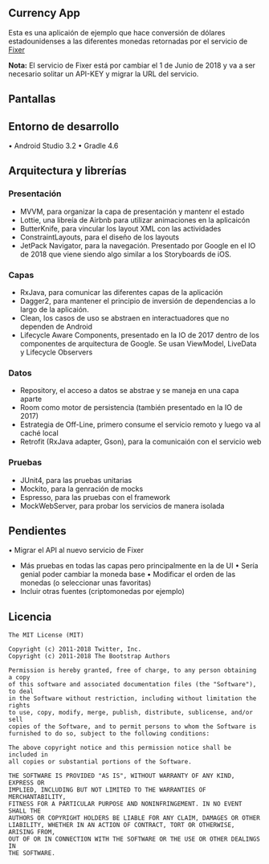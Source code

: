 ## Currency App

Esta es una aplicaión de ejemplo que hace conversión de dólares estadounidenses a las diferentes monedas retornadas por el servicio de [Fixer](https://github.com/fixerAPI/fixer)

**Nota:** El servicio de Fixer está por cambiar el 1 de Junio de 2018  y va a ser necesario solitar un API-KEY y migrar la URL del servicio.

## Pantallas

## Entorno de desarrollo
• Android Studio 3.2
• Gradle 4.6

## Arquitectura y librerías

### Presentación

* MVVM, para organizar la capa de presentación y mantenr el estado
* Lottie, una libreía de Airbnb para utilizar animaciones en la aplicaicón
* ButterKnife, para vincular los layout XML con las actividades
* ConstraintLayouts, para el diseño de los layouts
* JetPack Navigator, para la navegación. Presentado por Google en el IO de 2018 que viene siendo algo similar a los Storyboards de iOS.

### Capas
* RxJava, para comunicar las diferentes capas de la aplicación
* Dagger2, para mantener el principio de inversión de dependencias a lo largo de la aplicaión.
* Clean, los casos de uso se abstraen en interactuadores que no dependen de Android
* Lifecycle Aware Components, presentado en la IO de 2017 dentro de los componentes de arquitectura de Google. Se usan ViewModel, LiveData y Lifecycle Observers

### Datos
* Repository, el acceso a datos se abstrae y se maneja en una capa aparte
* Room como motor de persistencia (también presentado en la IO de 2017)
* Estrategia de Off-Line, primero consume el servicio remoto y luego va al caché local
* Retrofit (RxJava adapter, Gson), para la comunicaión con el servicio web

### Pruebas
* JUnit4, para las pruebas unitarias
* Mockito, para la genración de mocks
* Espresso, para las pruebas con el framework
* MockWebServer, para probar los servicios de manera isolada

## Pendientes

• Migrar el API al nuevo servicio de Fixer
* Más pruebas en todas las capas pero principalmente en la de UI
• Sería genial poder cambiar la moneda base
• Modificar el orden de las monedas (o seleccionar unas favoritas)
* Incluir otras fuentes (criptomonedas por ejemplo)

## Licencia
```
The MIT License (MIT)

Copyright (c) 2011-2018 Twitter, Inc.
Copyright (c) 2011-2018 The Bootstrap Authors

Permission is hereby granted, free of charge, to any person obtaining a copy
of this software and associated documentation files (the "Software"), to deal
in the Software without restriction, including without limitation the rights
to use, copy, modify, merge, publish, distribute, sublicense, and/or sell
copies of the Software, and to permit persons to whom the Software is
furnished to do so, subject to the following conditions:

The above copyright notice and this permission notice shall be included in
all copies or substantial portions of the Software.

THE SOFTWARE IS PROVIDED "AS IS", WITHOUT WARRANTY OF ANY KIND, EXPRESS OR
IMPLIED, INCLUDING BUT NOT LIMITED TO THE WARRANTIES OF MERCHANTABILITY,
FITNESS FOR A PARTICULAR PURPOSE AND NONINFRINGEMENT. IN NO EVENT SHALL THE
AUTHORS OR COPYRIGHT HOLDERS BE LIABLE FOR ANY CLAIM, DAMAGES OR OTHER
LIABILITY, WHETHER IN AN ACTION OF CONTRACT, TORT OR OTHERWISE, ARISING FROM,
OUT OF OR IN CONNECTION WITH THE SOFTWARE OR THE USE OR OTHER DEALINGS IN
THE SOFTWARE.
```
